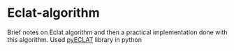 # Eclat-algorithm
Brief notes on Eclat algorithm and then a practical implementation done with this algorithm. Used [pyECLAT](https://pypi.org/project/pyECLAT) library in python
